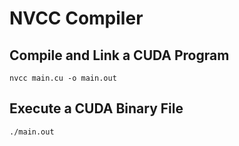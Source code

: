 # NVCC Compiler

## Compile and Link a CUDA Program

```shell
nvcc main.cu -o main.out
```

## Execute a CUDA Binary File

```shell
./main.out
```
